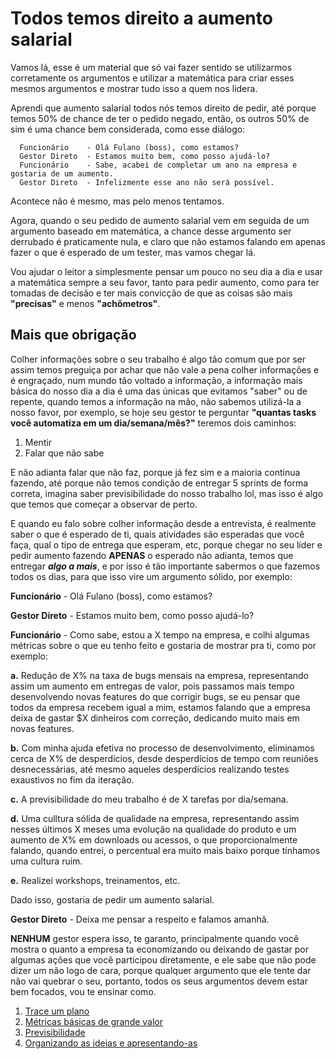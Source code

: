 # Todos temos direito a aumento salarial

Vamos lá, esse é um material que só vai fazer sentido se utilizarmos corretamente os argumentos e utilizar a matemática para criar esses mesmos argumentos e mostrar tudo isso a quem nos lidera. 

Aprendi que aumento salarial todos nós temos direito de pedir, até porque temos 50% de chance de ter o pedido negado, então, os outros 50% de sim é uma chance bem considerada, como esse diálogo: 

```shell
  Funcionário    - Olá Fulano (boss), como estamos? 
  Gestor Direto  - Estamos muito bem, como posso ajudá-lo?
  Funcionário    - Sabe, acabei de completar um ano na empresa e gostaria de um aumento. 
  Gestor Direto  - Infelizmente esse ano não será possível.
```

Acontece não é mesmo, mas pelo menos tentamos. 

Agora, quando o seu pedido de aumento salarial vem em seguida de um argumento baseado em matemática, a chance desse argumento ser derrubado é praticamente nula, e claro que não estamos falando em apenas fazer o que é esperado de um tester, mas vamos chegar lá.

Vou ajudar o leitor a simplesmente pensar um pouco no seu dia a dia e usar a matemática sempre a seu favor, tanto para pedir aumento, como para ter tomadas de decisão e ter mais convicção de que as coisas são mais **"precisas"** e menos **"achômetros"**.

## Mais que obrigação

Colher informações sobre o seu trabalho é algo tão comum que por ser assim temos preguiça por achar que não vale a pena colher informações e é engraçado, num mundo tão voltado a informação, a informação mais básica do nosso dia a dia é uma das únicas que evitamos "saber" ou de repente, quando temos a informação na mão, não sabemos utilizá-la a nosso favor, por exemplo, se hoje seu gestor te perguntar **"quantas tasks você automatiza em um dia/semana/mês?"** teremos dois caminhos:

1. Mentir
2. Falar que não sabe

E não adianta falar que não faz, porque já fez sim e a maioria continua fazendo, até porque não temos condição de entregar 5 sprints de forma correta, imagina saber previsibilidade do nosso trabalho lol, mas isso é algo que temos que começar a observar de perto.

E quando eu falo sobre colher informação desde a entrevista, é realmente saber o que é esperado de ti, quais atividades são esperadas que você faça, qual o tipo de entrega que esperam, etc, porque chegar no seu líder e pedir aumento fazendo **APENAS** o esperado não adianta, temos que entregar ***algo a mais***, e por isso é tão importante sabermos o que fazemos todos os dias, para que isso vire um argumento sólido, por exemplo: 

**Funcionário**    - Olá Fulano (boss), como estamos? 

**Gestor Direto**  - Estamos muito bem, como posso ajudá-lo?

**Funcionário**    - Como sabe, estou a X tempo na empresa, e colhi algumas métricas sobre o que eu tenho feito e gostaria de mostrar pra ti, como por exemplo: 
  
  **a.** Redução de X% na taxa de bugs mensais na empresa, representando assim um aumento em entregas de valor, pois passamos mais tempo desenvolvendo novas features do que corrigir bugs, se eu pensar que todos da empresa recebem igual a mim, estamos falando que a empresa deixa de gastar $X dinheiros com correção, dedicando muito mais em novas features. 
  
  **b.** Com minha ajuda efetiva no processo de desenvolvimento, eliminamos cerca de X% de desperdícios, desde desperdícios de tempo com reuniões desnecessárias, até mesmo aqueles desperdícios realizando testes exaustivos no fim da iteração.
  
  **c.** A previsibilidade do meu trabalho é de X tarefas por dia/semana.
  
  **d.** Uma culltura sólida de qualidade na empresa, representando assim nesses últimos X meses uma evolução na qualidade do produto e um aumento de X% em downloads ou acessos, o que proporcionalmente falando, quando entrei, o percentual era muito mais baixo porque tínhamos uma cultura ruim.
  
  **e.** Realizei workshops, treinamentos, etc.
  
Dado isso, gostaria de pedir um aumento salarial.

**Gestor Direto**   - Deixa me pensar a respeito e falamos amanhã.

**NENHUM** gestor espera isso, te garanto, principalmente quando você mostra o quanto a empresa ta economizando ou deixando de gastar por algumas ações que você participou diretamente, e ele sabe que não pode dizer um não logo de cara, porque qualquer argumento que ele tente dar não vai quebrar o seu, portanto, todos os seus argumentos devem estar bem focados, vou te ensinar como.

1. [Trace um plano](https://github.com/thiagomarquessp/aumento-salarial-leia-isso/blob/master/trace-um-plano.md)
2. [Métricas básicas de grande valor](https://github.com/thiagomarquessp/aumento-salarial-leia-isso/blob/master/metricas-basicas.md)
3. [Previsibilidade](https://github.com/thiagomarquessp/aumento-salarial-leia-isso/blob/master/previsibilidade.md)
4. [Organizando as ideias e apresentando-as](https://github.com/thiagomarquessp/aumento-salarial-leia-isso/blob/master/apresente-seus-argumentos.md)
